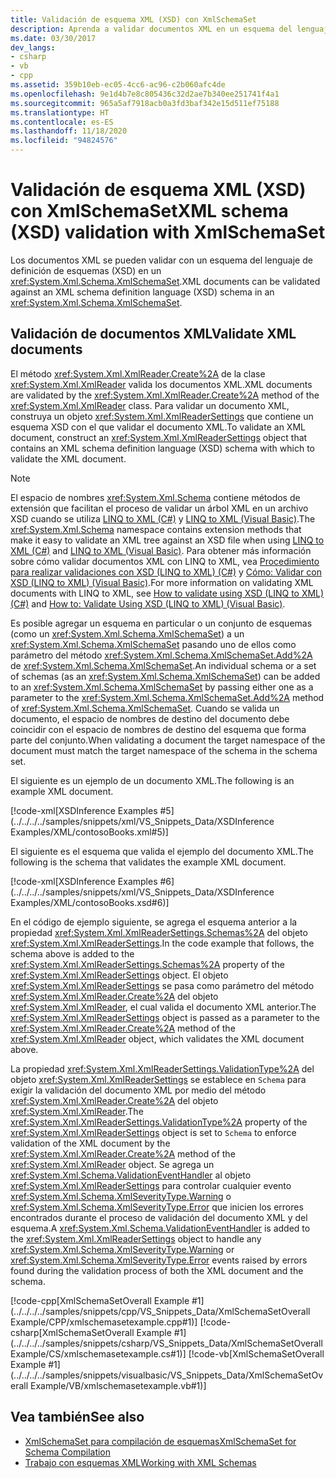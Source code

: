 ```yaml
---
title: Validación de esquema XML (XSD) con XmlSchemaSet
description: Aprenda a validar documentos XML en un esquema del lenguaje de definición de esquema XML (XSD) con una clase XmlSchemaSet en .NET.
ms.date: 03/30/2017
dev_langs:
- csharp
- vb
- cpp
ms.assetid: 359b10eb-ec05-4cc6-ac96-c2b060afc4de
ms.openlocfilehash: 9e1d4b7e8c805436c32d2ae7b340ee251741f4a1
ms.sourcegitcommit: 965a5af7918acb0a3fd3baf342e15d511ef75188
ms.translationtype: HT
ms.contentlocale: es-ES
ms.lasthandoff: 11/18/2020
ms.locfileid: "94824576"
---
```

# <a name="xml-schema-xsd-validation-with-xmlschemaset"></a><span data-ttu-id="62585-103">Validación de esquema XML (XSD) con XmlSchemaSet</span><span class="sxs-lookup"><span data-stu-id="62585-103">XML schema (XSD) validation with XmlSchemaSet</span></span>

<span data-ttu-id="62585-104">Los documentos XML se pueden validar con un esquema del lenguaje de definición de esquemas (XSD) en un <xref:System.Xml.Schema.XmlSchemaSet>.</span><span class="sxs-lookup"><span data-stu-id="62585-104">XML documents can be validated against an XML schema definition language (XSD) schema in an <xref:System.Xml.Schema.XmlSchemaSet>.</span></span>  
  
## <a name="validate-xml-documents"></a><span data-ttu-id="62585-105">Validación de documentos XML</span><span class="sxs-lookup"><span data-stu-id="62585-105">Validate XML documents</span></span>  
 <span data-ttu-id="62585-106">El método <xref:System.Xml.XmlReader.Create%2A> de la clase <xref:System.Xml.XmlReader> valida los documentos XML.</span><span class="sxs-lookup"><span data-stu-id="62585-106">XML documents are validated by the <xref:System.Xml.XmlReader.Create%2A> method of the <xref:System.Xml.XmlReader> class.</span></span> <span data-ttu-id="62585-107">Para validar un documento XML, construya un objeto <xref:System.Xml.XmlReaderSettings> que contiene un esquema XSD con el que validar el documento XML.</span><span class="sxs-lookup"><span data-stu-id="62585-107">To validate an XML document, construct an <xref:System.Xml.XmlReaderSettings> object that contains an XML schema definition language (XSD) schema with which to validate the XML document.</span></span>  
  
> [!NOTE]
> <span data-ttu-id="62585-108">El espacio de nombres <xref:System.Xml.Schema> contiene métodos de extensión que facilitan el proceso de validar un árbol XML en un archivo XSD cuando se utiliza [LINQ to XML (C#)](../../linq/linq-xml-overview.md) y [LINQ to XML (Visual Basic)](../../linq/linq-xml-overview.md).</span><span class="sxs-lookup"><span data-stu-id="62585-108">The <xref:System.Xml.Schema> namespace contains extension methods that make it easy to validate an XML tree against an XSD file when using [LINQ to XML (C#)](../../linq/linq-xml-overview.md) and [LINQ to XML (Visual Basic)](../../linq/linq-xml-overview.md).</span></span> <span data-ttu-id="62585-109">Para obtener más información sobre cómo validar documentos XML con LINQ to XML, vea [Procedimiento para realizar validaciones con XSD (LINQ to XML) (C#)](../../linq/validate-xsd.md) y [Cómo: Validar con XSD (LINQ to XML) (Visual Basic)](../../linq/validate-xsd.md).</span><span class="sxs-lookup"><span data-stu-id="62585-109">For more information on validating XML documents with LINQ to XML, see [How to validate using XSD (LINQ to XML) (C#)](../../linq/validate-xsd.md) and [How to: Validate Using XSD (LINQ to XML) (Visual Basic)](../../linq/validate-xsd.md).</span></span>
  
 <span data-ttu-id="62585-110">Es posible agregar un esquema en particular o un conjunto de esquemas (como un <xref:System.Xml.Schema.XmlSchemaSet>) a un <xref:System.Xml.Schema.XmlSchemaSet> pasando uno de ellos como parámetro del método <xref:System.Xml.Schema.XmlSchemaSet.Add%2A> de <xref:System.Xml.Schema.XmlSchemaSet>.</span><span class="sxs-lookup"><span data-stu-id="62585-110">An individual schema or a set of schemas (as an <xref:System.Xml.Schema.XmlSchemaSet>) can be added to an <xref:System.Xml.Schema.XmlSchemaSet> by passing either one as a parameter to the <xref:System.Xml.Schema.XmlSchemaSet.Add%2A> method of <xref:System.Xml.Schema.XmlSchemaSet>.</span></span> <span data-ttu-id="62585-111">Cuando se valida un documento, el espacio de nombres de destino del documento debe coincidir con el espacio de nombres de destino del esquema que forma parte del conjunto.</span><span class="sxs-lookup"><span data-stu-id="62585-111">When validating a document the target namespace of the document must match the target namespace of the schema in the schema set.</span></span>  
  
 <span data-ttu-id="62585-112">El siguiente es un ejemplo de un documento XML.</span><span class="sxs-lookup"><span data-stu-id="62585-112">The following is an example XML document.</span></span>  
  
 [!code-xml[XSDInference Examples #5](../../../../samples/snippets/xml/VS_Snippets_Data/XSDInference Examples/XML/contosoBooks.xml#5)]  
  
 <span data-ttu-id="62585-113">El siguiente es el esquema que valida el ejemplo del documento XML.</span><span class="sxs-lookup"><span data-stu-id="62585-113">The following is the schema that validates the example XML document.</span></span>  
  
 [!code-xml[XSDInference Examples #6](../../../../samples/snippets/xml/VS_Snippets_Data/XSDInference Examples/XML/contosoBooks.xsd#6)]  
  
 <span data-ttu-id="62585-114">En el código de ejemplo siguiente, se agrega el esquema anterior a la propiedad <xref:System.Xml.XmlReaderSettings.Schemas%2A> del objeto <xref:System.Xml.XmlReaderSettings>.</span><span class="sxs-lookup"><span data-stu-id="62585-114">In the code example that follows, the schema above is added to the <xref:System.Xml.XmlReaderSettings.Schemas%2A> property of the <xref:System.Xml.XmlReaderSettings> object.</span></span> <span data-ttu-id="62585-115">El objeto <xref:System.Xml.XmlReaderSettings> se pasa como parámetro del método <xref:System.Xml.XmlReader.Create%2A> del objeto <xref:System.Xml.XmlReader>, el cual valida el documento XML anterior.</span><span class="sxs-lookup"><span data-stu-id="62585-115">The <xref:System.Xml.XmlReaderSettings> object is passed as a parameter to the <xref:System.Xml.XmlReader.Create%2A> method of the <xref:System.Xml.XmlReader> object, which validates the XML document above.</span></span>  
  
 <span data-ttu-id="62585-116">La propiedad <xref:System.Xml.XmlReaderSettings.ValidationType%2A> del objeto <xref:System.Xml.XmlReaderSettings> se establece en `Schema` para exigir la validación del documento XML por medio del método <xref:System.Xml.XmlReader.Create%2A> del objeto <xref:System.Xml.XmlReader>.</span><span class="sxs-lookup"><span data-stu-id="62585-116">The <xref:System.Xml.XmlReaderSettings.ValidationType%2A> property of the <xref:System.Xml.XmlReaderSettings> object is set to `Schema` to enforce validation of the XML document by the <xref:System.Xml.XmlReader.Create%2A> method of the <xref:System.Xml.XmlReader> object.</span></span> <span data-ttu-id="62585-117">Se agrega un <xref:System.Xml.Schema.ValidationEventHandler> al objeto <xref:System.Xml.XmlReaderSettings> para controlar cualquier evento <xref:System.Xml.Schema.XmlSeverityType.Warning> o <xref:System.Xml.Schema.XmlSeverityType.Error> que inicien los errores encontrados durante el proceso de validación del documento XML y del esquema.</span><span class="sxs-lookup"><span data-stu-id="62585-117">A <xref:System.Xml.Schema.ValidationEventHandler> is added to the <xref:System.Xml.XmlReaderSettings> object to handle any <xref:System.Xml.Schema.XmlSeverityType.Warning> or <xref:System.Xml.Schema.XmlSeverityType.Error> events raised by errors found during the validation process of both the XML document and the schema.</span></span>  
  
 [!code-cpp[XmlSchemaSetOverall Example #1](../../../../samples/snippets/cpp/VS_Snippets_Data/XmlSchemaSetOverall Example/CPP/xmlschemasetexample.cpp#1)]
 [!code-csharp[XmlSchemaSetOverall Example #1](../../../../samples/snippets/csharp/VS_Snippets_Data/XmlSchemaSetOverall Example/CS/xmlschemasetexample.cs#1)]
 [!code-vb[XmlSchemaSetOverall Example #1](../../../../samples/snippets/visualbasic/VS_Snippets_Data/XmlSchemaSetOverall Example/VB/xmlschemasetexample.vb#1)]  
  
## <a name="see-also"></a><span data-ttu-id="62585-118">Vea también</span><span class="sxs-lookup"><span data-stu-id="62585-118">See also</span></span>

- [<span data-ttu-id="62585-119">XmlSchemaSet para compilación de esquemas</span><span class="sxs-lookup"><span data-stu-id="62585-119">XmlSchemaSet for Schema Compilation</span></span>](xmlschemaset-for-schema-compilation.md)
- [<span data-ttu-id="62585-120">Trabajo con esquemas XML</span><span class="sxs-lookup"><span data-stu-id="62585-120">Working with XML Schemas</span></span>](working-with-xml-schemas.md)
